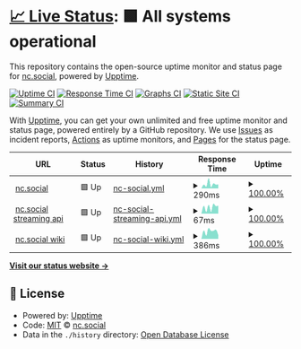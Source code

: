 # [📈 Live Status](https://status.nc.social): <!--live status--> **🟩 All systems operational**

This repository contains the open-source uptime monitor and status page for [nc.social](nc.social), powered by [Upptime](https://github.com/upptime/upptime).

[![Uptime CI](https://github.com/ncsocial/upptime/workflows/Uptime%20CI/badge.svg)](https://github.com/ncsocial/upptime/actions?query=workflow%3A%22Uptime+CI%22)
[![Response Time CI](https://github.com/ncsocial/upptime/workflows/Response%20Time%20CI/badge.svg)](https://github.com/ncsocial/upptime/actions?query=workflow%3A%22Response+Time+CI%22)
[![Graphs CI](https://github.com/ncsocial/upptime/workflows/Graphs%20CI/badge.svg)](https://github.com/ncsocial/upptime/actions?query=workflow%3A%22Graphs+CI%22)
[![Static Site CI](https://github.com/ncsocial/upptime/workflows/Static%20Site%20CI/badge.svg)](https://github.com/ncsocial/upptime/actions?query=workflow%3A%22Static+Site+CI%22)
[![Summary CI](https://github.com/ncsocial/upptime/workflows/Summary%20CI/badge.svg)](https://github.com/ncsocial/upptime/actions?query=workflow%3A%22Summary+CI%22)

With [Upptime](https://upptime.js.org), you can get your own unlimited and free uptime monitor and status page, powered entirely by a GitHub repository. We use [Issues](https://github.com/ncsocial/upptime/issues) as incident reports, [Actions](https://github.com/ncsocial/upptime/actions) as uptime monitors, and [Pages](https://status.nc.social) for the status page.

<!--start: status pages-->
<!-- This summary is generated by Upptime (https://github.com/upptime/upptime) -->
<!-- Do not edit this manually, your changes will be overwritten -->
<!-- prettier-ignore -->
| URL | Status | History | Response Time | Uptime |
| --- | ------ | ------- | ------------- | ------ |
| <img alt="" src="https://icons.duckduckgo.com/ip3/nc.social.ico" height="13"> [nc.social](https://nc.social/health) | 🟩 Up | [nc-social.yml](https://github.com/ncsocial/upptime/commits/HEAD/history/nc-social.yml) | <details><summary><img alt="Response time graph" src="./graphs/nc-social/response-time-week.png" height="20"> 290ms</summary><br><a href="https://status.nc.social/history/nc-social"><img alt="Response time 342" src="https://img.shields.io/endpoint?url=https%3A%2F%2Fraw.githubusercontent.com%2Fncsocial%2Fupptime%2FHEAD%2Fapi%2Fnc-social%2Fresponse-time.json"></a><br><a href="https://status.nc.social/history/nc-social"><img alt="24-hour response time 280" src="https://img.shields.io/endpoint?url=https%3A%2F%2Fraw.githubusercontent.com%2Fncsocial%2Fupptime%2FHEAD%2Fapi%2Fnc-social%2Fresponse-time-day.json"></a><br><a href="https://status.nc.social/history/nc-social"><img alt="7-day response time 290" src="https://img.shields.io/endpoint?url=https%3A%2F%2Fraw.githubusercontent.com%2Fncsocial%2Fupptime%2FHEAD%2Fapi%2Fnc-social%2Fresponse-time-week.json"></a><br><a href="https://status.nc.social/history/nc-social"><img alt="30-day response time 329" src="https://img.shields.io/endpoint?url=https%3A%2F%2Fraw.githubusercontent.com%2Fncsocial%2Fupptime%2FHEAD%2Fapi%2Fnc-social%2Fresponse-time-month.json"></a><br><a href="https://status.nc.social/history/nc-social"><img alt="1-year response time 342" src="https://img.shields.io/endpoint?url=https%3A%2F%2Fraw.githubusercontent.com%2Fncsocial%2Fupptime%2FHEAD%2Fapi%2Fnc-social%2Fresponse-time-year.json"></a></details> | <details><summary><a href="https://status.nc.social/history/nc-social">100.00%</a></summary><a href="https://status.nc.social/history/nc-social"><img alt="All-time uptime 100.00%" src="https://img.shields.io/endpoint?url=https%3A%2F%2Fraw.githubusercontent.com%2Fncsocial%2Fupptime%2FHEAD%2Fapi%2Fnc-social%2Fuptime.json"></a><br><a href="https://status.nc.social/history/nc-social"><img alt="24-hour uptime 100.00%" src="https://img.shields.io/endpoint?url=https%3A%2F%2Fraw.githubusercontent.com%2Fncsocial%2Fupptime%2FHEAD%2Fapi%2Fnc-social%2Fuptime-day.json"></a><br><a href="https://status.nc.social/history/nc-social"><img alt="7-day uptime 100.00%" src="https://img.shields.io/endpoint?url=https%3A%2F%2Fraw.githubusercontent.com%2Fncsocial%2Fupptime%2FHEAD%2Fapi%2Fnc-social%2Fuptime-week.json"></a><br><a href="https://status.nc.social/history/nc-social"><img alt="30-day uptime 100.00%" src="https://img.shields.io/endpoint?url=https%3A%2F%2Fraw.githubusercontent.com%2Fncsocial%2Fupptime%2FHEAD%2Fapi%2Fnc-social%2Fuptime-month.json"></a><br><a href="https://status.nc.social/history/nc-social"><img alt="1-year uptime 100.00%" src="https://img.shields.io/endpoint?url=https%3A%2F%2Fraw.githubusercontent.com%2Fncsocial%2Fupptime%2FHEAD%2Fapi%2Fnc-social%2Fuptime-year.json"></a></details>
| <img alt="" src="https://icons.duckduckgo.com/ip3/nc.social.ico" height="13"> [nc.social streaming api](https://nc.social/api/v1/streaming/health) | 🟩 Up | [nc-social-streaming-api.yml](https://github.com/ncsocial/upptime/commits/HEAD/history/nc-social-streaming-api.yml) | <details><summary><img alt="Response time graph" src="./graphs/nc-social-streaming-api/response-time-week.png" height="20"> 67ms</summary><br><a href="https://status.nc.social/history/nc-social-streaming-api"><img alt="Response time 53" src="https://img.shields.io/endpoint?url=https%3A%2F%2Fraw.githubusercontent.com%2Fncsocial%2Fupptime%2FHEAD%2Fapi%2Fnc-social-streaming-api%2Fresponse-time.json"></a><br><a href="https://status.nc.social/history/nc-social-streaming-api"><img alt="24-hour response time 84" src="https://img.shields.io/endpoint?url=https%3A%2F%2Fraw.githubusercontent.com%2Fncsocial%2Fupptime%2FHEAD%2Fapi%2Fnc-social-streaming-api%2Fresponse-time-day.json"></a><br><a href="https://status.nc.social/history/nc-social-streaming-api"><img alt="7-day response time 67" src="https://img.shields.io/endpoint?url=https%3A%2F%2Fraw.githubusercontent.com%2Fncsocial%2Fupptime%2FHEAD%2Fapi%2Fnc-social-streaming-api%2Fresponse-time-week.json"></a><br><a href="https://status.nc.social/history/nc-social-streaming-api"><img alt="30-day response time 54" src="https://img.shields.io/endpoint?url=https%3A%2F%2Fraw.githubusercontent.com%2Fncsocial%2Fupptime%2FHEAD%2Fapi%2Fnc-social-streaming-api%2Fresponse-time-month.json"></a><br><a href="https://status.nc.social/history/nc-social-streaming-api"><img alt="1-year response time 53" src="https://img.shields.io/endpoint?url=https%3A%2F%2Fraw.githubusercontent.com%2Fncsocial%2Fupptime%2FHEAD%2Fapi%2Fnc-social-streaming-api%2Fresponse-time-year.json"></a></details> | <details><summary><a href="https://status.nc.social/history/nc-social-streaming-api">100.00%</a></summary><a href="https://status.nc.social/history/nc-social-streaming-api"><img alt="All-time uptime 100.00%" src="https://img.shields.io/endpoint?url=https%3A%2F%2Fraw.githubusercontent.com%2Fncsocial%2Fupptime%2FHEAD%2Fapi%2Fnc-social-streaming-api%2Fuptime.json"></a><br><a href="https://status.nc.social/history/nc-social-streaming-api"><img alt="24-hour uptime 100.00%" src="https://img.shields.io/endpoint?url=https%3A%2F%2Fraw.githubusercontent.com%2Fncsocial%2Fupptime%2FHEAD%2Fapi%2Fnc-social-streaming-api%2Fuptime-day.json"></a><br><a href="https://status.nc.social/history/nc-social-streaming-api"><img alt="7-day uptime 100.00%" src="https://img.shields.io/endpoint?url=https%3A%2F%2Fraw.githubusercontent.com%2Fncsocial%2Fupptime%2FHEAD%2Fapi%2Fnc-social-streaming-api%2Fuptime-week.json"></a><br><a href="https://status.nc.social/history/nc-social-streaming-api"><img alt="30-day uptime 100.00%" src="https://img.shields.io/endpoint?url=https%3A%2F%2Fraw.githubusercontent.com%2Fncsocial%2Fupptime%2FHEAD%2Fapi%2Fnc-social-streaming-api%2Fuptime-month.json"></a><br><a href="https://status.nc.social/history/nc-social-streaming-api"><img alt="1-year uptime 100.00%" src="https://img.shields.io/endpoint?url=https%3A%2F%2Fraw.githubusercontent.com%2Fncsocial%2Fupptime%2FHEAD%2Fapi%2Fnc-social-streaming-api%2Fuptime-year.json"></a></details>
| <img alt="" src="https://icons.duckduckgo.com/ip3/about.nc.social.ico" height="13"> [nc.social wiki](https://about.nc.social) | 🟩 Up | [nc-social-wiki.yml](https://github.com/ncsocial/upptime/commits/HEAD/history/nc-social-wiki.yml) | <details><summary><img alt="Response time graph" src="./graphs/nc-social-wiki/response-time-week.png" height="20"> 386ms</summary><br><a href="https://status.nc.social/history/nc-social-wiki"><img alt="Response time 518" src="https://img.shields.io/endpoint?url=https%3A%2F%2Fraw.githubusercontent.com%2Fncsocial%2Fupptime%2FHEAD%2Fapi%2Fnc-social-wiki%2Fresponse-time.json"></a><br><a href="https://status.nc.social/history/nc-social-wiki"><img alt="24-hour response time 192" src="https://img.shields.io/endpoint?url=https%3A%2F%2Fraw.githubusercontent.com%2Fncsocial%2Fupptime%2FHEAD%2Fapi%2Fnc-social-wiki%2Fresponse-time-day.json"></a><br><a href="https://status.nc.social/history/nc-social-wiki"><img alt="7-day response time 386" src="https://img.shields.io/endpoint?url=https%3A%2F%2Fraw.githubusercontent.com%2Fncsocial%2Fupptime%2FHEAD%2Fapi%2Fnc-social-wiki%2Fresponse-time-week.json"></a><br><a href="https://status.nc.social/history/nc-social-wiki"><img alt="30-day response time 641" src="https://img.shields.io/endpoint?url=https%3A%2F%2Fraw.githubusercontent.com%2Fncsocial%2Fupptime%2FHEAD%2Fapi%2Fnc-social-wiki%2Fresponse-time-month.json"></a><br><a href="https://status.nc.social/history/nc-social-wiki"><img alt="1-year response time 518" src="https://img.shields.io/endpoint?url=https%3A%2F%2Fraw.githubusercontent.com%2Fncsocial%2Fupptime%2FHEAD%2Fapi%2Fnc-social-wiki%2Fresponse-time-year.json"></a></details> | <details><summary><a href="https://status.nc.social/history/nc-social-wiki">100.00%</a></summary><a href="https://status.nc.social/history/nc-social-wiki"><img alt="All-time uptime 100.00%" src="https://img.shields.io/endpoint?url=https%3A%2F%2Fraw.githubusercontent.com%2Fncsocial%2Fupptime%2FHEAD%2Fapi%2Fnc-social-wiki%2Fuptime.json"></a><br><a href="https://status.nc.social/history/nc-social-wiki"><img alt="24-hour uptime 100.00%" src="https://img.shields.io/endpoint?url=https%3A%2F%2Fraw.githubusercontent.com%2Fncsocial%2Fupptime%2FHEAD%2Fapi%2Fnc-social-wiki%2Fuptime-day.json"></a><br><a href="https://status.nc.social/history/nc-social-wiki"><img alt="7-day uptime 100.00%" src="https://img.shields.io/endpoint?url=https%3A%2F%2Fraw.githubusercontent.com%2Fncsocial%2Fupptime%2FHEAD%2Fapi%2Fnc-social-wiki%2Fuptime-week.json"></a><br><a href="https://status.nc.social/history/nc-social-wiki"><img alt="30-day uptime 100.00%" src="https://img.shields.io/endpoint?url=https%3A%2F%2Fraw.githubusercontent.com%2Fncsocial%2Fupptime%2FHEAD%2Fapi%2Fnc-social-wiki%2Fuptime-month.json"></a><br><a href="https://status.nc.social/history/nc-social-wiki"><img alt="1-year uptime 100.00%" src="https://img.shields.io/endpoint?url=https%3A%2F%2Fraw.githubusercontent.com%2Fncsocial%2Fupptime%2FHEAD%2Fapi%2Fnc-social-wiki%2Fuptime-year.json"></a></details>

<!--end: status pages-->

[**Visit our status website →**](https://status.nc.social)

## 📄 License

- Powered by: [Upptime](https://github.com/upptime/upptime)
- Code: [MIT](./LICENSE) © [nc.social](nc.social)
- Data in the `./history` directory: [Open Database License](https://opendatacommons.org/licenses/odbl/1-0/)
